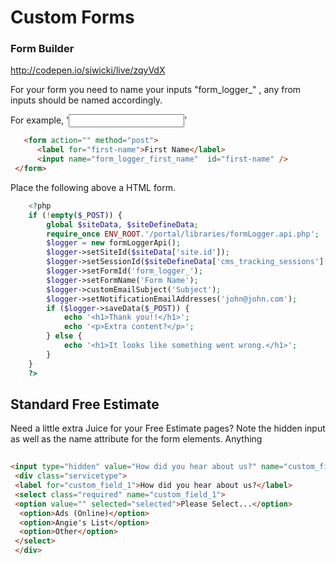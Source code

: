 # Custom Forms

### Form Builder 

http://codepen.io/siwicki/live/zqyVdX


For your form you need to name your inputs "form_logger_" , any from inputs should be named accordingly.

For example, '<input name="form_logger_first_name" />' 

```html
   <form action="" method="post">
      <label for="first-name">First Name</label>
      <input name="form_logger_first_name"  id="first-name" />
 </form>
```
 Place the following above a HTML form.
```php
    <?php
    if (!empty($_POST)) {
        global $siteData, $siteDefineData;
        require_once ENV_ROOT.'/portal/libraries/formLogger.api.php';
        $logger = new formLoggerApi();
        $logger->setSiteId($siteData['site.id']);
        $logger->setSessionId($siteDefineData['cms_tracking_sessions']['session.id']);
        $logger->setFormId('form_logger_');
        $logger->setFormName('Form Name');
        $logger->customEmailSubject('Subject');
        $logger->setNotificationEmailAddresses('john@john.com');    
        if ($logger->saveData($_POST)) {
            echo '<h1>Thank you!!</h1>';
            echo '<p>Extra content?</p>';
        } else {
            echo '<h1>It looks like something went wrong.</h1>';
        }
    }
    ?>
  ```





## Standard Free Estimate 

Need a little extra Juice for your Free Estimate pages? Note the hidden input as well as the name attribute for the form elements. Anything 

```html
 
<input type="hidden" value="How did you hear about us?" name="custom_field_1_name" />
 <div class="servicetype">
 <label for="custom_field_1">How did you hear about us?</label>
 <select class="required" name="custom_field_1">
 <option value="" selected="selected">Please Select...</option>
  <option>Ads (Online)</option>
  <option>Angie's List</option>
  <option>Other</option>
 </select>
 </div>
```

